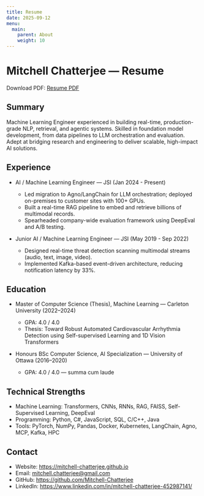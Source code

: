 ```yaml
---
title: Resume
date: 2025-09-12
menu:
  main:
    parent: About
    weight: 10
---
```


# Mitchell Chatterjee — Resume

Download PDF: [Resume PDF](/uploads/resume.pdf)

## Summary

Machine Learning Engineer experienced in building real-time, production-grade NLP, retrieval, and agentic systems. Skilled in foundation model development, from data pipelines to LLM orchestration and evaluation. Adept at bridging research and engineering to deliver scalable, high-impact AI solutions.

## Experience

- AI / Machine Learning Engineer — JSI (Jan 2024 - Present)
  - Led migration to Agno/LangChain for LLM orchestration; deployed on-premises to customer sites with 100+ GPUs.
  - Built a real-time RAG pipeline to embed and retrieve billions of multimodal records.
  - Spearheaded company-wide evaluation framework using DeepEval and A/B testing.

- Junior AI / Machine Learning Engineer — JSI (May 2019 - Sep 2022)
  - Designed real-time threat detection scanning multimodal streams (audio, text, image, video).
  - Implemented Kafka-based event-driven architecture, reducing notification latency by 33%.

## Education

- Master of Computer Science (Thesis), Machine Learning — Carleton University (2022–2024)
  - GPA: 4.0 / 4.0
  - Thesis: Toward Robust Automated Cardiovascular Arrhythmia Detection using Self-supervised Learning and 1D Vision Transformers

- Honours BSc Computer Science, AI Specialization — University of Ottawa (2016–2020)
  - GPA: 4.0 / 4.0 — summa cum laude

## Technical Strengths

- Machine Learning: Transformers, CNNs, RNNs, RAG, FAISS, Self-Supervised Learning, DeepEval
- Programming: Python, C#, JavaScript, SQL, C/C++, Java
- Tools: PyTorch, NumPy, Pandas, Docker, Kubernetes, LangChain, Agno, MCP, Kafka, HPC

## Contact

- Website: https://mitchell-chatterjee.github.io
- Email: mitchell.chatterjee@gmail.com
- GitHub: https://github.com/Mitchell-Chatterjee
- LinkedIn: https://www.linkedin.com/in/mitchell-chatterjee-452987141/


